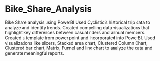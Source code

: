# Bike_Share_Analysis
Bike Share analysis using PowerBI
Used Cyclistic’s historical trip data to analyze and identify trends.
Created compelling data visualizations that highlight key differences between casual riders and annual members.
Created a template from power point and incorporated into PowerBI. Used visualizations like slicers, Stacked area chart, Clustered Column Chart, Clustered bar chart, Matrix, Funnel and line chart to analyze the data and generate meaningful reports.
